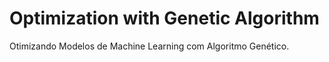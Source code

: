 # Optimization with Genetic Algorithm

Otimizando Modelos de Machine Learning com Algoritmo Genético.